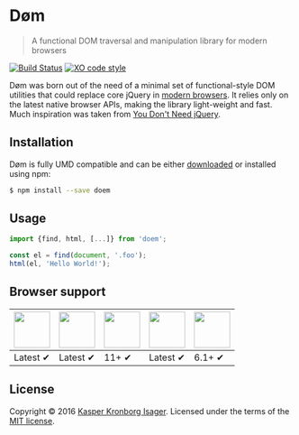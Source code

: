 # Døm

> A functional DOM traversal and manipulation library for modern browsers

[![Build Status](https://travis-ci.org/kasperisager/doem.svg?branch=master)](https://travis-ci.org/kasperisager/doem) [![XO code style](https://img.shields.io/badge/code_style-XO-5ed9c7.svg)](https://github.com/sindresorhus/xo)

Døm was born out of the need of a minimal set of functional-style DOM utilities that could replace core jQuery in [modern browsers](#browser-support). It relies only on the latest native browser APIs, making the library light-weight and fast. Much inspiration was taken from [You Don't Need jQuery](https://github.com/oneuijs/You-Dont-Need-jQuery).

## Installation

Døm is fully UMD compatible and can be either [downloaded](https://github.com/kasperisager/doem/releases/latest) or installed using npm:

```sh
$ npm install --save doem
```

## Usage

```js
import {find, html, [...]} from 'doem';

const el = find(document, '.foo');
html(el, 'Hello World!');
```

## Browser support

<img width=64 src=https://raw.github.com/alrra/browser-logos/master/chrome/chrome_128x128.png> | <img width=64 src=https://raw.github.com/alrra/browser-logos/master/firefox/firefox_128x128.png> | <img width=64 src=https://raw.github.com/alrra/browser-logos/master/internet-explorer/internet-explorer_128x128.png> | <img width=64 src=https://raw.github.com/alrra/browser-logos/master/opera/opera_128x128.png> | <img width=64 src=https://raw.github.com/alrra/browser-logos/master/safari/safari_128x128.png>
--- | --- | --- | --- | --- |
Latest ✔ | Latest ✔ | 11+ ✔ | Latest ✔ | 6.1+ ✔ |

## License

Copyright &copy; 2016 [Kasper Kronborg Isager](https://github.com/kasperisager). Licensed under the terms of the [MIT license](LICENSE.md).
